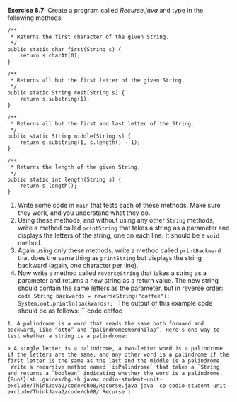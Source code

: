 **Exercise 8.7:**
Create a program called *Recurse.java* and type in the following methods:

```code
/**
 * Returns the first character of the given String.
 */
public static char first(String s) {
    return s.charAt(0);
}
```

```code
/**
 * Returns all but the first letter of the given String.
 */
public static String rest(String s) {
    return s.substring(1);
}
```

```code
/**
 * Returns all but the first and last letter of the String.
 */
public static String middle(String s) {
    return s.substring(1, s.length() - 1);
}
```

```code
/**
 * Returns the length of the given String.
 */
public static int length(String s) {
    return s.length();
}
```



1. Write some code in `main` that tests each of these methods. Make sure they work, and you understand what they do.
1. Using these methods, and without using any other `String` methods, write a method called `printString` that takes a string as a parameter and displays the letters of the string, one on each line. It should be a `void` method.
1. Again using only these methods, write a method called `printBackward` that does the same thing as `printString` but displays the string backward (again, one character per line).
1. Now write a method called `reverseString` that takes a string as a parameter and returns a new string as a return value. The new string should contain the same letters as the parameter, but in reverse order: ```code
String backwards = reverseString("coffee");
System.out.println(backwards);
``` The output of this example code should be as follows: ```code
eeffoc
```
1. A palindrome is a word that reads the same both forward and backward, like “otto” and “palindromeemordnilap”. Here's one way to test whether a string is a palindrome: 

> A single letter is a palindrome, a two-letter word is a palindrome if the letters are the same, and any other word is a palindrome if the first letter is the same as the last and the middle is a palindrome.
 Write a recursive method named `isPalindrome` that takes a `String` and returns a `boolean` indicating whether the word is a palindrome.
{Run!}(sh .guides/bg.sh javac codio-student-unit-exclude/ThinkJava2/code/ch08/Recurse.java java -cp codio-student-unit-exclude/ThinkJava2/code/ch08/ Recurse )